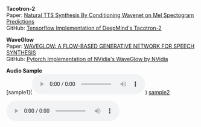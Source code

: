 **Tacotron-2**  
Paper:   [Natural TTS Synthesis By Conditioning Wavenet on Mel Spectogram Predictions](https://arxiv.org/pdf/1712.05884.pdf)  
GitHub: [Tensorflow Implementation of DeepMind's Tacotron-2](https://github.com/Rayhane-mamah/Tacotron-2)  

**WaveGlow**  
Paper:   [WAVEGLOW: A FLOW-BASED GENERATIVE NETWORK FOR SPEECH SYNTHESIS](https://arxiv.org/pdf/1811.00002.pdf)  
GitHub: [Pytorch Implementation of NVidia's WaveGlow by NVidia](https://github.com/NVIDIA/waveglow?fbclid=IwAR0o8oM_Ys4RRFvxvBN54e55joVkxOB5-f0c1CzBJE5Z8Kz3LM3IHMFuv3Y)  

**Audio Sample**  
[sample1](<audio controls> <source src='https://chkwon19.github.io/Tacotron2_WaveGlow/130.wav_synthesis.wav'> </audio>) 	[sample2](https://chkwon19.github.io/Tacotron2_WaveGlow/32.wav_synthesis.wav)   


<audio controls>
    <source src='https://chkwon19.github.io/Tacotron2_WaveGlow/130.wav_synthesis.wav'>
</audio>
